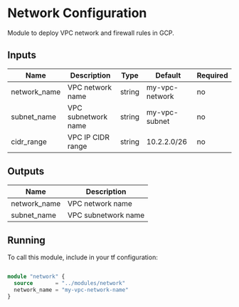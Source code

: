 # Network Configuration

 Module to deploy VPC network and firewall rules in GCP.

## Inputs

| Name         	| Description      	| Type   	| Default        	| Required 	|
|--------------	|------------------	|--------	|----------------	|----------	|
| network_name 	| VPC network name 	| string 	| my-vpc-network 	| no      	|
| subnet_name 	| VPC subnetwork name 	| string 	| my-vpc-subnet 	| no      	|
| cidr_range 	| VPC IP CIDR range 	| string 	| 10.2.2.0/26 	| no      	|

## Outputs

| Name         	| Description      	
|--------------	|------------------
| network_name 	        | VPC network name 	
| subnet_name 	        | VPC subnetwork name 	

## Running

To call this module, include in your tf configuration:

```terraform

module "network" {
  source       = "../modules/network"
  network_name = "my-vpc-network-name" 
}

```
